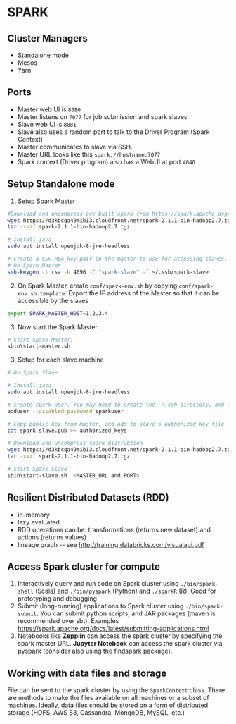 # SPARK

## Cluster Managers
- Standalone mode
- Mesos
- Yarn


## Ports
- Master web UI is `8080`
- Master listens on `7077` for job submission and spark slaves
- Slave web UI is `8081`
- Slave also uses a random port to talk to the Driver Program (Spark Context)
- Master communicates to slave via SSH.  
- Master URL looks like this  `spark://hostname:7077`
- Spark context (Driver program) also has a WebUI at port `4040`


## Setup Standalone mode

1) Setup Spark Master
```sh
#Download and uncompress pre-built spark from https://spark.apache.org/downloads.html
wget https://d3kbcqa49mib13.cloudfront.net/spark-2.1.1-bin-hadoop2.7.tgz
tar -xvzf spark-2.1.1-bin-hadoop2.7.tgz

# Install java
sudo apt install openjdk-8-jre-headless

# Create a SSH RSA key pair on the master to use for accessing slaves.  Do not use a password for the private key.  
# On Spark Master
ssh-keygen -t rsa -b 4096 -C "spark-slave" -f ~/.ssh/spark-slave

```

2) On Spark Master, create `conf/spark-env.sh` by copying `conf/spark-env.sh.template`.  Export the IP address of the Master so that it can be accessible by the slaves
```sh
export SPARK_MASTER_HOST=1.2.3.4
```

3) Now start the Spark Master
```sh
# Start Spark Master:
sbin\start-master.sh

```


3) Setup for each slave machine
```sh
# On Spark Slave

# Install java
sudo apt install openjdk-8-jre-headless

# create spark user. You may need to create the ~/.ssh directory, and authorized keys file
adduser --disabled-password sparkuser

# Copy public key from master, and add to slave's authorized key file
cat spark-slave.pub >> authorized_keys

# Download and uncompress spark distrubtion
wget https://d3kbcqa49mib13.cloudfront.net/spark-2.1.1-bin-hadoop2.7.tgz
tar -xvzf spark-2.1.1-bin-hadoop2.7.tgz

# Start Spark Slave
sbin\start-slave.sh  <MASTER_URL and PORT>

```


## Resilient Distributed Datasets (RDD)
- in-memory
- lazy evaluated 
- RDD operations can be: transformations (returns new dataset) and actions (returns values)
- lineage graph
-- see http://training.databricks.com/visualapi.pdf 

## Access Spark cluster for compute
1) Interactively query and run code on Spark cluster using `./bin/spark-shell` (Scala) and `./bin/pyspark` (Python) and `./sparkR` (R).  Good for prototyping and debugging
2) Submit (long-running) applications to Spark cluster using `./bin/spark-submit`.  You can submit python scripts, and JAR packages (maven is recommended over sbt).  Examples https://spark.apache.org/docs/latest/submitting-applications.html
3) Notebooks like **Zepplin** can access the spark cluster by specifying the spark master URL.  **Jupyter Notebook** can access the spark cluster via pyspark (consider also using the findspark package).


## Working with data files and storage
File can be sent to the spark cluster by using the `SparkContext` class.  There are methods to make the files available on all machines or a subset of machines.  Ideally, data files should be stored on a form of distributed storage (HDFS, AWS S3, Cassandra, MongoDB, MySQL, etc.)
